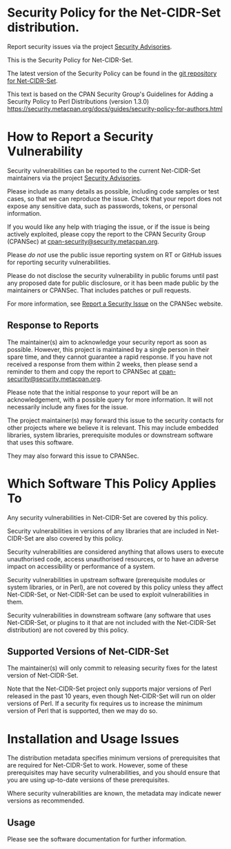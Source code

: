 # Security Policy for the Net-CIDR-Set distribution.

Report security issues via the project
[Security Advisories](https://github.com/robrwo/perl-Net-CIDR-Set/security/advisories).

This is the Security Policy for Net-CIDR-Set.

The latest version of the Security Policy can be found in the
[git repository for Net-CIDR-Set](https://github.com/robrwo/perl-Net-CIDR-Set).

This text is based on the CPAN Security Group's Guidelines for Adding
a Security Policy to Perl Distributions (version 1.3.0)
https://security.metacpan.org/docs/guides/security-policy-for-authors.html

# How to Report a Security Vulnerability

Security vulnerabilities can be reported to the current Net-CIDR-Set
maintainers via the project
[Security Advisories](https://github.com/robrwo/perl-Net-CIDR-Set/security/advisories).

Please include as many details as possible, including code samples
or test cases, so that we can reproduce the issue.  Check that your
report does not expose any sensitive data, such as passwords,
tokens, or personal information.

If you would like any help with triaging the issue, or if the issue
is being actively exploited, please copy the report to the CPAN
Security Group (CPANSec) at <cpan-security@security.metacpan.org>.

Please *do not* use the public issue reporting system on RT or
GitHub issues for reporting security vulnerabilities.

Please do not disclose the security vulnerability in public forums
until past any proposed date for public disclosure, or it has been
made public by the maintainers or CPANSec.  That includes patches or
pull requests.

For more information, see
[Report a Security Issue](https://security.metacpan.org/docs/report.html)
on the CPANSec website.

## Response to Reports

The maintainer(s) aim to acknowledge your security report as soon as
possible.  However, this project is maintained by a single person in
their spare time, and they cannot guarantee a rapid response.  If you
have not received a response from them within 2 weeks, then
please send a reminder to them and copy the report to CPANSec at
<cpan-security@security.metacpan.org>.

Please note that the initial response to your report will be an
acknowledgement, with a possible query for more information.  It
will not necessarily include any fixes for the issue.

The project maintainer(s) may forward this issue to the security
contacts for other projects where we believe it is relevant.  This
may include embedded libraries, system libraries, prerequisite
modules or downstream software that uses this software.

They may also forward this issue to CPANSec.

# Which Software This Policy Applies To

Any security vulnerabilities in Net-CIDR-Set are covered by this policy.

Security vulnerabilities in versions of any libraries that are
included in Net-CIDR-Set are also covered by this policy.

Security vulnerabilities are considered anything that allows users
to execute unauthorised code, access unauthorised resources, or to
have an adverse impact on accessibility or performance of a system.

Security vulnerabilities in upstream software (prerequisite modules
or system libraries, or in Perl), are not covered by this policy
unless they affect Net-CIDR-Set, or Net-CIDR-Set can
be used to exploit vulnerabilities in them.

Security vulnerabilities in downstream software (any software that
uses Net-CIDR-Set, or plugins to it that are not included with the
Net-CIDR-Set distribution) are not covered by this policy.

## Supported Versions of Net-CIDR-Set

The maintainer(s) will only commit to releasing security fixes for
the latest version of Net-CIDR-Set.

Note that the Net-CIDR-Set project only supports major versions of Perl
released in the past 10 years, even though Net-CIDR-Set will run on
older versions of Perl.  If a security fix requires us to increase
the minimum version of Perl that is supported, then we may do so.

# Installation and Usage Issues

The distribution metadata specifies minimum versions of
prerequisites that are required for Net-CIDR-Set to work.  However, some
of these prerequisites may have security vulnerabilities, and you
should ensure that you are using up-to-date versions of these
prerequisites.

Where security vulnerabilities are known, the metadata may indicate
newer versions as recommended.

## Usage

Please see the software documentation for further information.
